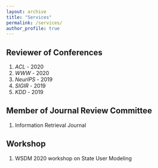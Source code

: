 ```yaml
---
layout: archive
title: "Services"
permalink: /services/
author_profile: true
---
```


## Reviewer of Conferences

1. *ACL* -  2020
2. *WWW* - 2020
3. *NeurIPS* - 2019
4. *SIGIR* - 2019
5. *KDD* - 2019

## Member of Journal Review Committee
1. Information Retrieval Journal


## Workshop
1. WSDM 2020 workshop on State User Modeling
